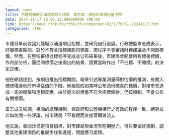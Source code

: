 ```yaml
---
layout: post
title: 市建局開啟沙浦道項目入標價　韋志成：遠低於市場估值下限
date: 2024-11-17 15:06:12.000000000 +08:00
link: https://news.rthk.hk/rthk/ch/component/k2/1779561-20241117.htm
categories: rthk
---
```


市建局早前收回九龍城沙浦道項目招標，並研究自行發展。行政總監韋志成表示，評審標書期間，對於不符合招標條款的標書，按程序不會審議財務建議及不開啟標價。然而，在整個審標批標程序完成並公布結果後，市建局會開啟所有標書標價，作內部分析，而從開標價之後得出的結果，證實當時作出「不批標、不開標」的決定正確。

他在網誌提到，按項目推出招標期間，報章引述專業測量師對估價的推測，有關入標標價遠低於市場估值的下限。他相信假如當時公布該份標書的標價，對樓市會造成一定的衝擊和連鎖反應。由於是次的標書不符合招標條款，仍按機制，不會公布有關標價。

韋志成又強調，相關的處理機制，與政府和公營機構行之有效的程序一致，絕對並非如坊間一些評論，指市建局「不看標而直接落閘做法」。

他又說，收回沙浦道項目招標，對市建局現金流有短期壓力，但只要做好規劃，調整其他重建項目的推展步伐和進程，問題應可處理。

